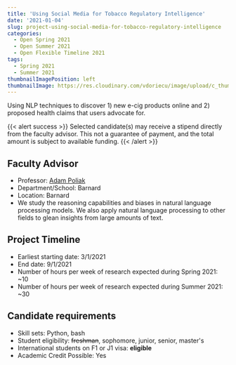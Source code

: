 ```yaml
---
title: 'Using Social Media for Tobacco Regulatory Intelligence'
date: '2021-01-04'
slug: project-using-social-media-for-tobacco-regulatory-intelligence
categories:
  - Open Spring 2021
  - Open Summer 2021
  - Open Flexible Timeline 2021
tags:
  - Spring 2021
  - Summer 2021
thumbnailImagePosition: left
thumbnailImage: https://res.cloudinary.com/vdoriecu/image/upload/c_thumb,w_200,g_face/v1579110178/construction_c6dqbd.png
---
```

Using NLP techniques to discover 1) new e-cig products online and 2) proposed health claims that users advocate for.

<!--more-->

{{< alert success >}}
Selected candidate(s) may receive a stipend directly from the faculty advisor. This not a guarantee of payment, and the total amount is subject to available funding.
{{< /alert >}}

## Faculty Advisor
+ Professor: [Adam Poliak](https://azpoliak.github.io/)
+ Department/School: Barnard
+ Location: Barnard 
+ We study the reasoning capabilities and biases in natural language processing models. We also apply natural language processing to other fields to glean insights from large amounts of text.

## Project Timeline
+ Earliest starting date: 3/1/2021
+ End date: 9/1/2021
+ Number of hours per week of research expected during Spring 2021: ~10
+ Number of hours per week of research expected during Summer 2021: ~30

## Candidate requirements
+ Skill sets: Python, bash
+ Student eligibility: ~~freshman~~, sophomore, junior, senior, master's
+ International students on F1 or J1 visa: **eligible**
+ Academic Credit Possible: Yes

